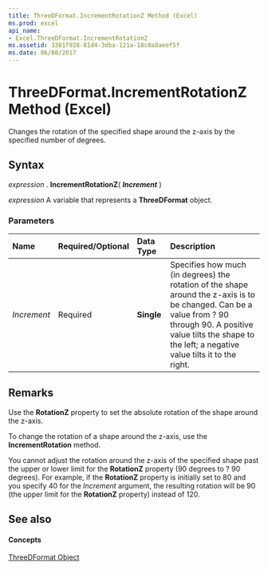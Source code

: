 ```yaml
---
title: ThreeDFormat.IncrementRotationZ Method (Excel)
ms.prod: excel
api_name:
- Excel.ThreeDFormat.IncrementRotationZ
ms.assetid: 3301f928-81d4-3dba-121a-18c0a8aeef5f
ms.date: 06/08/2017
---
```



# ThreeDFormat.IncrementRotationZ Method (Excel)

Changes the rotation of the specified shape around the z-axis by the specified number of degrees.


## Syntax

 _expression_ . **IncrementRotationZ**( **_Increment_** )

 _expression_ A variable that represents a **ThreeDFormat** object.


### Parameters



|**Name**|**Required/Optional**|**Data Type**|**Description**|
|:-----|:-----|:-----|:-----|
| _Increment_|Required| **Single**|Specifies how much (in degrees) the rotation of the shape around the z-axis is to be changed. Can be a value from ? 90 through 90. A positive value tilts the shape to the left; a negative value tilts it to the right.|

## Remarks

Use the  **RotationZ** property to set the absolute rotation of the shape around the z-axis.

To change the rotation of a shape around the z-axis, use the  **IncrementRotation** method.

You cannot adjust the rotation around the z-axis of the specified shape past the upper or lower limit for the  **RotationZ** property (90 degrees to ? 90 degrees). For example, if the **RotationZ** property is initially set to 80 and you specify 40 for the _Increment_ argument, the resulting rotation will be 90 (the upper limit for the **RotationZ** property) instead of 120.


## See also


#### Concepts


[ThreeDFormat Object](Excel.ThreeDFormat.md)

